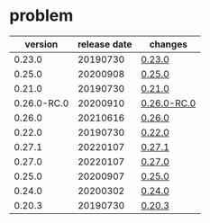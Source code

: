 # problem	


|version|release date|changes|
|---|---|---|
|0.23.0|20190730|[0.23.0](./0.23.0-20190730.md)|
|0.25.0|20200908|[0.25.0](./0.25.0-20200908.md)|
|0.21.0|20190730|[0.21.0](./0.21.0-20190730.md)|
|0.26.0-RC.0|20200910|[0.26.0-RC.0](./0.26.0-RC.0-20200910.md)|
|0.26.0|20210616|[0.26.0](./0.26.0-20210616.md)|
|0.22.0|20190730|[0.22.0](./0.22.0-20190730.md)|
|0.27.1|20220107|[0.27.1](./0.27.1-20220107.md)|
|0.27.0|20220107|[0.27.0](./0.27.0-20220107.md)|
|0.25.0|20200907|[0.25.0](./0.25.0-20200907.md)|
|0.24.0|20200302|[0.24.0](./0.24.0-20200302.md)|
|0.20.3|20190730|[0.20.3](./0.20.3-20190730.md)|
